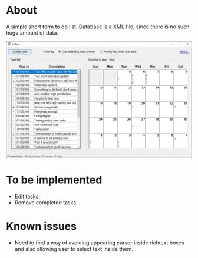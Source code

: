 # About

A simple short term to do list. Database is a XML file, since there is no such huge amount of data.

![Example screenshot](Assets/Example.jpg)
# To be implemented

* Edit tasks.
* Remove completed tasks.

# Known issues

* Need to find a way of avoiding appearing cursor inside richtext boxes and also allowing user to select text inside them.
